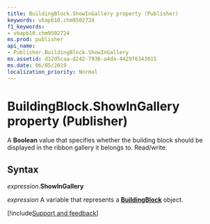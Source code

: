 ```yaml
---
title: BuildingBlock.ShowInGallery property (Publisher)
keywords: vbapb10.chm9502724
f1_keywords:
- vbapb10.chm9502724
ms.prod: publisher
api_name:
- Publisher.BuildingBlock.ShowInGallery
ms.assetid: d32d5caa-d242-7936-a4da-4429f6343015
ms.date: 06/05/2019
localization_priority: Normal
---
```



# BuildingBlock.ShowInGallery property (Publisher)

A **Boolean** value that specifies whether the building block should be displayed in the ribbon gallery it belongs to. Read/write.


## Syntax

_expression_.**ShowInGallery**

_expression_ A variable that represents a **[BuildingBlock](Publisher.BuildingBlock.md)** object.


[!include[Support and feedback](~/includes/feedback-boilerplate.md)]